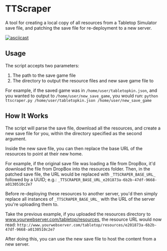# TTScraper
A tool for creating a local copy of all resources from a Tabletop Simulator save file, and patching the save file for re-deployment to a new server.

[![asciicast](https://asciinema.org/a/140743.png)](https://asciinema.org/a/140743)

## Usage
The script accepts two parameters:

1. The path to the save game file
2. The directory to output the resource files and new save game file to

For example, if the saved game was in `/home/user/tabletopkin.json`, and you wanted to output to `/home/user/new_save_game`, you would run: `python ttscraper.py /home/user/tabletopkin.json /home/user/new_save_game`

## How It Works
The script will parse the save file, download all the resources, and create a new save file for you, within the directory specified as the second argument.

Inside the new save file, you can then replace the base URL of the resources to point at their new home.

For example, if the original save file was loading a file from DropBox, it'd download the file from DropBox into the resources folder. Then, in the patched save file, the URL would be replaced with `_TTSCRAPER_BASE_URL_` followed by a UUID; e.g.: `_TTSCRAPER_BASE_URL_e201873a-6b2b-47df-9668-a0130510c2e7`

Before re-deploying these resources to another server, you'd then simply replace all instances of `_TTSCRAPER_BASE_URL_` with the URL of the server you're uploading them to.

Take the previous example, if you uploaded the resources directory to www.yourwebserver.com/tabletop/resources, the resource URL would now read: `http://www.yourwebserver.com/tabletop/resources/e201873a-6b2b-47df-9668-a0130510c2e7`

After doing this, you can use the new save file to host the content from a new server.
